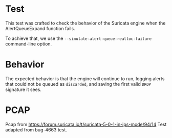 Test
====

This test was crafted to check the behavior of the Suricata engine when the
AlertQueueExpand function fails.

To achieve that, we use the ``--simulate-alert-queue-realloc-failure`` command-line
option.

Behavior
========

The expected behavior is that the engine will continue to run, logging alerts
that could not be queued as ``discarded``, and saving the first valid ``DROP``
signature it sees.

PCAP
====

Pcap from https://forum.suricata.io/t/suricata-5-0-1-in-ips-mode/94/14
Test adapted from bug-4663 test.
